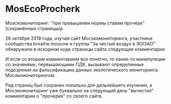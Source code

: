 # MosEcoProcherk
Моэскомониторинг: "при превышении нормы ставим прочерк" (сохранённые страницы)р

26 октября 2019 года, изучая сайт Мосэкомониторинга, участники сообщества breathe.moscow и группы "За чистый воздух в (Ю)ЗАО" обнаружили в исходном коде страницы сайта следующие комментарии:

<!-- При превышении нормы ставим прочерк -->
<!-- При отрицательном уровне ставим 0 -->

И если со вторым комментарием все понятно, то какие-то манипуляции со значенями, первышающими ПДК, вызывают определенные подозрения на фальсификацию данных экологического мониторинга Мосэкомониторингом.

Ряд страниц был сохранен локально для дальнейшего изучения, а Мосэкомониторинг уже буквально на следующий день "вычистил" комментарии о "прочерке" со своего сайта.
